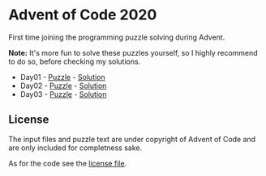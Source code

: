 # Advent of Code 2020

First time joining the programming puzzle solving during Advent.

**Note:** It's more fun to solve these puzzles yourself, so I highly recommend to do so, before checking my solutions.

- Day01 - [Puzzle](https://adventofcode.com/2020/day/1) - [Solution](Day01/)
- Day02 - [Puzzle](https://adventofcode.com/2020/day/2) - [Solution](Day02/)
- Day03 - [Puzzle](https://adventofcode.com/2020/day/3) - [Solution](Day03/)

## License

The input files and puzzle text are under copyright of Advent of Code and are only included for completness sake.

As for the code see the [license file](LICENSE.md).
